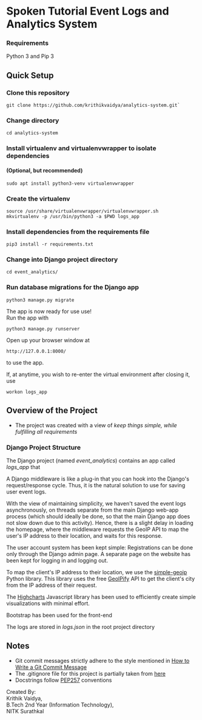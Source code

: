 # Spoken Tutorial Event Logs and Analytics System

### Requirements
Python 3 and Pip 3

## Quick Setup

### Clone this repository
```
git clone https://github.com/krithikvaidya/analytics-system.git`
```

### Change directory
```
cd analytics-system
```

### Install virtualenv and virtualenvwrapper to isolate dependencies
#### (Optional, but recommended)
```
sudo apt install python3-venv virtualenvwrapper
```

### Create the virtualenv
```
source /usr/share/virtualenvwrapper/virtualenvwrapper.sh
mkvirtualenv -p /usr/bin/python3 -a $PWD logs_app
```

### Install dependencies from the requirements file
```
pip3 install -r requirements.txt
```

### Change into Django project directory
```
cd event_analytics/
```

### Run database migrations for the Django app
``` 
python3 manage.py migrate
```

The app is now ready for use use!  
Run the app with  
```
python3 manage.py runserver
```

Open up your browser window at
```
http://127.0.0.1:8000/
```
to use the app.  

If, at anytime, you wish to re-enter the virtual environment after closing it, use
```
workon logs_app
```

## Overview of the Project

* The project was created with a view of *keep things simple, while fulfilling all requirements*

### Django Project Structure
The Django project (named *event_analytics*) contains an app called *logs_app* that

A Django middleware is like a plug-in that you can hook into the Django's request/response cycle. Thus, it is the natural solution to use for saving user event logs.

With the view of maintaining simplicity, we haven't saved the event logs asynchronously, on threads separate from the main Django web-app process (which should ideally be done, so that the main Django app does not slow down due to this activity). Hence, there is a slight delay in loading the homepage, where the middleware requests the GeoIP API to map the user's IP address to their location, and waits for this response.

The user account system has been kept simple: Registrations can be done only through the Django admin page. A separate page on the website has been kept for logging in and logging out.

To map the client's IP address to their location, we use the [simple-geoip](https://pypi.org/project/simple-geoip/) Python library. This library uses the free [GeoIPify](https://ip-geolocation.whoisxmlapi.com/api) API to get the client's city from the IP address of their request.  

The [Highcharts](https://www.highcharts.com/) Javascript library has been used to efficiently create simple visualizations with minimal effort.

Bootstrap has been used for the front-end

The logs are stored in *logs.json* in the root project directory

## Notes
* Git commit messages strictly adhere to the style mentioned in [How to Write a Git Commit Message](https://chris.beams.io/posts/git-commit/)
* The .gitignore file for this project is partially taken from [here](https://www.gitignore.io/api/django)
* Docstrings follow [PEP257](https://www.python.org/dev/peps/pep-0257/) conventions  

Created By:  
Krithik Vaidya,  
B.Tech 2nd Year (Information Technology),   
NITK Surathkal  